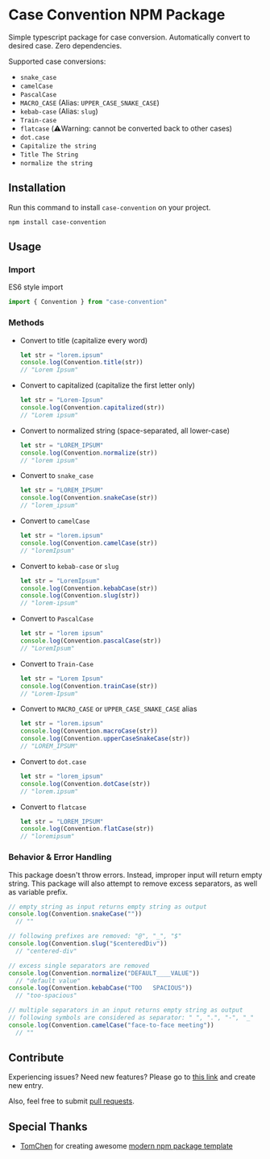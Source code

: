 # Case Convention NPM Package

Simple typescript package for case conversion. Automatically convert to desired case. Zero dependencies.

Supported case conversions:
- `snake_case`
- `camelCase`
- `PascalCase`
- `MACRO_CASE` (Alias: `UPPER_CASE_SNAKE_CASE`)
- `kebab-case` (Alias: `slug`)
- `Train-case`
- `flatcase` (⚠️Warning: cannot be converted back to other cases)
- `dot.case`
- `Capitalize the string`
- `Title The String`
- `normalize the string`

## Installation
Run this command to install `case-convention` on your project.
```
npm install case-convention
```

## Usage

### Import
ES6 style import
```javascript
import { Convention } from "case-convention"
```

### Methods
- Convert to title (capitalize every word)
  ```javascript
  let str = "lorem.ipsum"
  console.log(Convention.title(str))
  // "Lorem Ipsum"
  ```
- Convert to capitalized (capitalize the first letter only)
  ```javascript
  let str = "Lorem-Ipsum"
  console.log(Convention.capitalized(str))
  // "Lorem ipsum"
  ```
- Convert to normalized string (space-separated, all lower-case)
  ```javascript
  let str = "LOREM_IPSUM"
  console.log(Convention.normalize(str))
  // "lorem ipsum"
  ```
- Convert to `snake_case`
  ```javascript
  let str = "LOREM_IPSUM"
  console.log(Convention.snakeCase(str))
  // "lorem_ipsum"
  ```
- Convert to `camelCase`
  ```javascript
  let str = "lorem.ipsum"
  console.log(Convention.camelCase(str))
  // "loremIpsum"
  ```
- Convert to `kebab-case` or `slug`
  ```javascript
  let str = "LoremIpsum"
  console.log(Convention.kebabCase(str))
  console.log(Convention.slug(str))
  // "lorem-ipsum"
  ```
- Convert to `PascalCase`
  ```javascript
  let str = "lorem ipsum"
  console.log(Convention.pascalCase(str))
  // "LoremIpsum"
  ```
- Convert to `Train-Case`
  ```javascript
  let str = "Lorem Ipsum"
  console.log(Convention.trainCase(str))
  // "Lorem-Ipsum"
  ```
- Convert to `MACRO_CASE` or `UPPER_CASE_SNAKE_CASE` alias
  ```javascript
  let str = "lorem.ipsum"
  console.log(Convention.macroCase(str))
  console.log(Convention.upperCaseSnakeCase(str))
  // "LOREM_IPSUM"
  ```
- Convert to `dot.case`
  ```javascript
  let str = "lorem_ipsum"
  console.log(Convention.dotCase(str))
  // "lorem.ipsum"
  ```
- Convert to `flatcase`
  ```javascript
  let str = "LOREM_IPSUM"
  console.log(Convention.flatCase(str))
  // "loremipsum"
  ```

### Behavior & Error Handling

This package doesn't throw errors. Instead, improper input will return empty string. This package will also attempt to remove excess separators, as well as variable prefix.
```javascript
// empty string as input returns empty string as output
console.log(Convention.snakeCase(""))
  // ""

// following prefixes are removed: "@", "_", "$"
console.log(Convention.slug("$centeredDiv"))
  // "centered-div"

// excess single separators are removed
console.log(Convention.normalize("DEFAULT____VALUE"))
  // "default value"
console.log(Convention.kebabCase("TOO   SPACIOUS"))
  // "too-spacious"

// multiple separators in an input returns empty string as output
// following symbols are considered as separator: " ", ".", "-", "_"
console.log(Convention.camelCase("face-to-face meeting"))
  // ""
```

## Contribute
Experiencing issues? Need new features? Please go to [this link](https://github.com/yogski/case-convention/issues) and create new entry.

Also, feel free to submit [pull requests](https://github.com/yogski/case-convention/pulls).

## Special Thanks
- [TomChen](https://github.com/tomchen) for creating awesome [modern npm package template](https://github.com/tomchen/example-typescript-package) 

